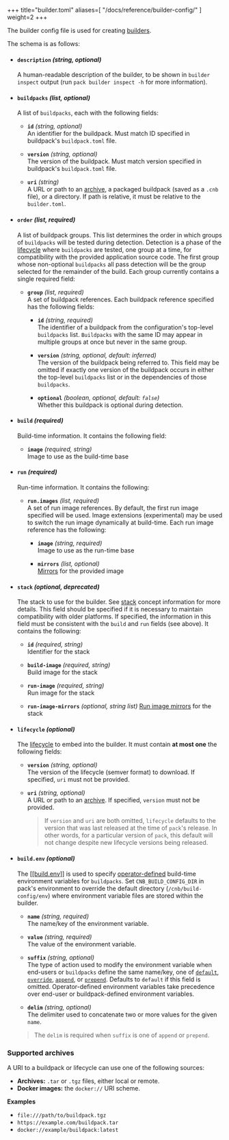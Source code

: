 +++
title="builder.toml"
aliases=[
  "/docs/reference/builder-config/"
]
weight=2
+++

The builder config file is used for creating [builders][builder].

<!--more-->

The schema is as follows:

- #### `description` _(string, optional)_

  A human-readable description of the builder, to be shown in `builder inspect` output
  (run `pack builder inspect -h` for more information).

- #### `buildpacks` _(list, optional)_

  A list of `buildpacks`, each with the following fields:

  - **`id`** _(string, optional)_\
    An identifier for the buildpack. Must match ID specified in buildpack's `buildpack.toml` file.

  - **`version`** _(string, optional)_\
    The version of the buildpack. Must match version specified in buildpack's `buildpack.toml` file.

  - **`uri`** _(string)_\
     A URL or path to an [archive](#supported-archives), a packaged buildpack (saved as a `.cnb` file), or a directory. If path is relative, it must be relative to the `builder.toml`.

- #### `order` _(list, required)_

  A list of buildpack groups. This list determines the order in which groups of `buildpacks`
  will be tested during detection. Detection is a phase of the [lifecycle] where
  `buildpacks` are tested, one group at a time, for compatibility with the provided application source code. The first
  group whose non-optional `buildpacks` all pass detection will be the group selected for the remainder of the build. Each
  group currently contains a single required field:

  - **`group`** _(list, required)_\
    A set of buildpack references. Each buildpack reference specified has the following fields:

    - **`id`** _(string, required)_\
      The identifier of a buildpack from the configuration's top-level `buildpacks` list. `Buildpacks` with the same ID may
      appear in multiple groups at once but never in the same group.

    - **`version`** _(string, optional, default: inferred)_\
      The version of the buildpack being referred to. This field may be omitted if
      exactly one version of the buildpack
      occurs in either the top-level `buildpacks` list or in the dependencies of those `buildpacks`.

    - **`optional`** _(boolean, optional, default: `false`)_\
      Whether this buildpack is optional during detection.

- #### `build` _(required)_

  Build-time information. It contains the following field:

  - **`image`** _(required, string)_\
    Image to use as the build-time base

- #### `run` _(required)_

  Run-time information. It contains the following:

  - **`run.images`** _(list, required)_\
    A set of run image references. By default, the first run image specified will be used.
    Image extensions (experimental) may be used to switch the run image dynamically at build-time.
    Each run image reference has the following:

    - **`image`** _(string, required)_\
      Image to use as the run-time base

    - **`mirrors`** _(list, optional)_\
      [Mirrors](/docs/for-app-developers/concepts/base-images/run#run-image-mirrors) for the provided image

- #### `stack` _(optional, deprecated)_

  The stack to use for the builder. See [stack](/docs/for-app-developers/concepts/base-images/stack) concept information for more details.
  This field should be specified if it is necessary to maintain compatibility with older platforms.
  If specified, the information in this field must be consistent with the `build` and `run` fields (see above).
  It contains the following:

  - **`id`** _(required, string)_\
    Identifier for the stack

  - **`build-image`** _(required, string)_\
    Build image for the stack

  - **`run-image`** _(required, string)_\
    Run image for the stack

  - **`run-image-mirrors`** _(optional, string list)_
    [Run image mirrors](/docs/for-app-developers/concepts/base-images/run#run-image-mirrors) for the stack

- #### `lifecycle` _(optional)_

  The [lifecycle] to embed into the builder. It must contain **at most one** the following fields:

  - **`version`** _(string, optional)_\
    The version of the lifecycle (semver format) to download. If specified, `uri` must not be provided.

  - **`uri`** _(string, optional)_\
    A URL or path to an [archive](#supported-archives). If specified, `version` must not be provided.

    > If `version` and `uri` are both omitted, `lifecycle` defaults to the version that was last released
    > at the time of `pack`'s release. In other words, for a particular version of `pack`, this default
    > will not change despite new lifecycle versions being released.

- #### `build.env` _(optional)_

  The [[[build.env]]](https://github.com/buildpacks/spec/blob/main/buildpack.md#environment-variable-modification-rules) is used to specify [operator-defined](https://github.com/buildpacks/spec/blob/main/platform.md#operator-defined-variables) build-time environment variables for `buildpacks`. Set `CNB_BUILD_CONFIG_DIR` in pack's environment to override the default directory (`/cnb/build-config/env`) where environment variable files are stored within the builder.

  - **`name`** _(string, required)_\
    The name/key of the environment variable.

  - **`value`** _(string, required)_\
    The value of the environment variable.

  - **`suffix`** _(string, optional)_\
    The type of action used to modify the environment variable when end-users or `buildpacks` define the same name/key, one of [`default`](https://github.com/buildpacks/spec/blob/main/buildpack.md#default), [`override`](https://github.com/buildpacks/spec/blob/main/buildpack.md#override), [`append`](https://github.com/buildpacks/spec/blob/main/buildpack.md#append), or [`prepend`](https://github.com/buildpacks/spec/blob/main/buildpack.md#prepend). Defaults to `default` if this field is omitted. Operator-defined environment variables take precedence over end-user or buildpack-defined environment variables.

  - **`delim`** _(string, optional)_\
    The delimiter used to concatenate two or more values for the given `name`.

  > The `delim` is required when `suffix` is one of `append` or `prepend`.

### Supported archives

A URI to a buildpack or lifecycle can use one of the following sources:

- **Archives:** `.tar` or `.tgz` files, either local or remote.
- **Docker images:** the `docker://` URI scheme.

**Examples**

- `file:///path/to/buildpack.tgz`
- `https://example.com/buildpack.tar`
- `docker://example/buildpack:latest`

[builder]: /docs/for-platform-operators/concepts/builder
[lifecycle]: /docs/for-platform-operators/concepts/lifecycle

